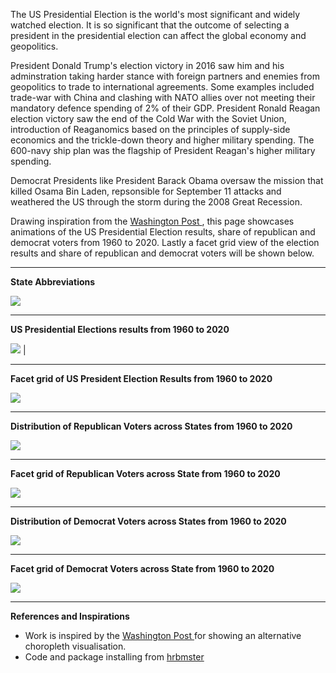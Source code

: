 The US Presidential Election is the world's most significant and widely watched election. It is so significant that the outcome of selecting a president in the presidential election can affect the global economy and geopolitics. 

President Donald Trump's election victory in 2016 saw him and his adminstration taking harder stance with foreign partners and enemies from geopolitics to trade to international agreements. Some examples included trade-war with China and clashing with NATO allies over not meeting their mandatory defence spending of 2% of their GDP. President Ronald Reagan election victory saw the end of the Cold War with the Soviet Union, introduction of Reaganomics based on the principles of supply-side economics and the trickle-down theory and higher military spending. The 600-navy ship plan was the flagship of President Reagan's higher military spending.  

Democrat Presidents like President Barack Obama oversaw the mission that killed Osama Bin Laden, repsonsible for September 11 attacks and weathered the US through the storm during the 2008 Great Recession.

Drawing inspiration from the <a href="https://www.washingtonpost.com/wp-srv/special/business/states-most-threatened-by-trade/"> Washington Post </a>, this page showcases animations of the US Presidential Election results, share of republican and democrat voters from 1960 to 2020. Lastly a facet grid view of the election results and share of republican and democrat voters will be shown below.  

----

**State Abbreviations**

![](Rplotabbreviations.jpeg)

---

**US Presidential Elections results from 1960 to 2020**    

![](election_map.gif) |  


---

**Facet grid of US President Election Results from 1960 to 2020**

![](Rplotfacet_election.jpeg)

---

**Distribution of Republican Voters across States from 1960 to 2020**

![](republican_heatmap.gif)

----

**Facet grid of Republican Voters across State from 1960 to 2020**

![](Rplotrepublican.jpeg)

----

**Distribution of Democrat Voters across States from 1960 to 2020**

![](democrat_heatmap.gif)

----

**Facet grid of Democrat Voters across State from 1960 to 2020**

![](Rplotdemocrat.jpeg)



----

**References and Inspirations**

* Work is inspired by the <a href="https://www.washingtonpost.com/wp-srv/special/business/states-most-threatened-by-trade/"> Washington Post </a> for showing an alternative choropleth visualisation.
* Code and package installing from <a href="https://github.com/hrbrmstr/statebins?tab=readme-ov-file/"> hrbmster </a>



